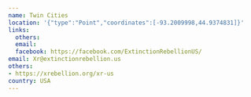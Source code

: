 ```yaml
---
name: Twin Cities
location: '{"type":"Point","coordinates":[-93.2009998,44.9374831]}'
links:
  others: 
  email: 
  facebook: https://facebook.com/ExtinctionRebellionUS/
email: Xr@extinctionrebellion.us
others:
- https://xrebellion.org/xr-us
country: USA
---
```

